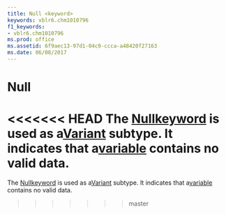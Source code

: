 ```yaml
---
title: Null <keyword>
keywords: vblr6.chm1010796
f1_keywords:
- vblr6.chm1010796
ms.prod: office
ms.assetid: 6f9aec13-97d1-04c9-ccca-a48420f27163
ms.date: 06/08/2017
---
```



# Null <keyword>

<<<<<<< HEAD
The [Null](../../Glossary/vbe-glossary.md)[keyword](../../Glossary/vbe-glossary.md) is used as a[Variant](../../Glossary/vbe-glossary.md) subtype. It indicates that a[variable](../../Glossary/vbe-glossary.md) contains no valid data.
=======
The [Null](../../Glossary/vbe-glossary.md#null)[keyword](../../Glossary/vbe-glossary.md#keyword) is used as a[Variant](../../Glossary/vbe-glossary.md#variant-data-type) subtype. It indicates that a[variable](../../Glossary/vbe-glossary.md#variable) contains no valid data.
>>>>>>> master


